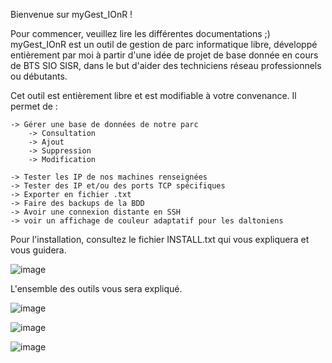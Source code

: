 Bienvenue sur myGest_IOnR !

Pour commencer, veuillez lire les différentes documentations ;)
myGest_IOnR est un outil de gestion de parc informatique libre, développé entièrement par moi à partir d'une idée de projet de base donnée en cours de BTS SIO SISR, dans le but d'aider des techniciens réseau professionnels ou débutants.

Cet outil est entièrement libre et est modifiable à votre convenance. Il permet de :

    -> Gérer une base de données de notre parc
        -> Consultation
        -> Ajout
        -> Suppression
        -> Modification

    -> Tester les IP de nos machines renseignées
    -> Tester des IP et/ou des ports TCP spécifiques
    -> Exporter en fichier .txt
    -> Faire des backups de la BDD
    -> Avoir une connexion distante en SSH
    -> voir un affichage de couleur adaptatif pour les daltoniens

Pour l'installation, consultez le fichier INSTALL.txt qui vous expliquera et vous guidera.

![image](https://github.com/user-attachments/assets/82e037b2-c42c-49b0-9c8d-bf8296455ceb)

L'ensemble des outils vous sera expliqué.


![image](https://github.com/user-attachments/assets/b95c91ec-f5c3-4358-ae83-93759f670394)

![image](https://github.com/user-attachments/assets/8101daa8-d80d-4e2b-bf02-a4a8411bf246)

![image](https://github.com/user-attachments/assets/7a045f86-8cb5-4cb3-98ab-76f861422c5d)
